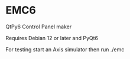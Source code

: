 # EMC6
QtPy6 Control Panel maker

Requires Debian 12 or later and PyQt6

For testing start an Axis simulator then run ./emc
